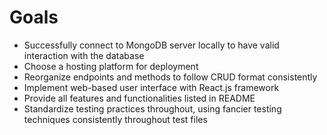 # Goals
- Successfully connect to MongoDB server locally to have valid interaction with the database
- Choose a hosting platform for deployment
- Reorganize endpoints and methods to follow CRUD format consistently 
- Implement web-based user interface with React.js framework
- Provide all features and functionalities listed in README
- Standardize testing practices throughout, using fancier testing techniques consistently throughout test files

